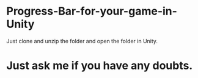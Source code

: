 # Progress-Bar-for-your-game-in-Unity

Just clone and unzip the folder and open the folder in Unity.
<br>
# Just ask me if you have any doubts.
